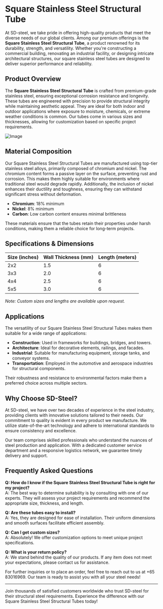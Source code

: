 # Square Stainless Steel Structural Tube

At SD-steel, we take pride in offering high-quality products that meet the diverse needs of our global clients. Among our premium offerings is the **Square Stainless Steel Structural Tube**, a product renowned for its durability, strength, and versatility. Whether you're constructing a commercial building, renovating an industrial facility, or designing intricate architectural structures, our square stainless steel tubes are designed to deliver superior performance and reliability.

## Product Overview

The **Square Stainless Steel Structural Tube** is crafted from premium-grade stainless steel, ensuring exceptional corrosion resistance and longevity. These tubes are engineered with precision to provide structural integrity while maintaining aesthetic appeal. They are ideal for both indoor and outdoor applications where exposure to moisture, chemicals, or extreme weather conditions is common. Our tubes come in various sizes and thicknesses, allowing for customization based on specific project requirements.

![Image](https://github.com/user-attachments/assets/2567258e-e124-4816-932d-1809bd27ef0b)

## Material Composition

Our Square Stainless Steel Structural Tubes are manufactured using top-tier stainless steel alloys, primarily composed of chromium and nickel. The chromium content forms a passive layer on the surface, preventing rust and corrosion. This makes them highly suitable for environments where traditional steel would degrade rapidly. Additionally, the inclusion of nickel enhances their ductility and toughness, ensuring they can withstand significant stress without deformation.

- **Chromium**: 18% minimum
- **Nickel**: 8% minimum
- **Carbon**: Low carbon content ensures minimal brittleness

These materials ensure that the tubes retain their properties under harsh conditions, making them a reliable choice for long-term projects.

## Specifications & Dimensions

| Size (inches) | Wall Thickness (mm) | Length (meters) |
|---------------|---------------------|-----------------|
| 2x2           | 1.5                 | 6               |
| 3x3           | 2.0                 | 6               |
| 4x4           | 2.5                 | 6               |
| 5x5           | 3.0                 | 6               |

*Note: Custom sizes and lengths are available upon request.*

## Applications

The versatility of our Square Stainless Steel Structural Tubes makes them suitable for a wide range of applications:

- **Construction**: Used in frameworks for buildings, bridges, and towers.
- **Architecture**: Ideal for decorative elements, railings, and facades.
- **Industrial**: Suitable for manufacturing equipment, storage tanks, and conveyor systems.
- **Transportation**: Employed in the automotive and aerospace industries for structural components.

Their robustness and resistance to environmental factors make them a preferred choice across multiple sectors.

## Why Choose SD-Steel?

At SD-steel, we have over two decades of experience in the steel industry, providing clients with innovative solutions tailored to their needs. Our commitment to quality is evident in every product we manufacture. We utilize state-of-the-art technology and adhere to international standards to ensure consistency and excellence.

Our team comprises skilled professionals who understand the nuances of steel production and application. With a dedicated customer service department and a responsive logistics network, we guarantee timely delivery and support.

## Frequently Asked Questions

**Q: How do I know if the Square Stainless Steel Structural Tube is right for my project?**  
A: The best way to determine suitability is by consulting with one of our experts. They will assess your project requirements and recommend the appropriate size, thickness, and length.

**Q: Are these tubes easy to install?**  
A: Yes, they are designed for ease of installation. Their uniform dimensions and smooth surfaces facilitate efficient assembly.

**Q: Can I get custom sizes?**  
A: Absolutely! We offer customization options to meet unique project specifications.

**Q: What is your return policy?**  
A: We stand behind the quality of our products. If any item does not meet your expectations, please contact us for assistance.

For further inquiries or to place an order, feel free to reach out to us at +65 83016969. Our team is ready to assist you with all your steel needs!

---

Join thousands of satisfied customers worldwide who trust SD-steel for their structural steel requirements. Experience the difference with our Square Stainless Steel Structural Tubes today!